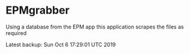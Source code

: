 # EPMgrabber
Using a database from the EPM app this application scrapes the files as required


Latest backup: Sun Oct 6 17:29:01 UTC 2019
